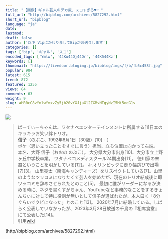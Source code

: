 ```yaml
---
title: "【画像】ギャル芸人のデカ尻、スコすぎる♥♡ "
full_url: "http://bipblog.com/archives/5827292.html"
short_url: "bipblog"
language: "ja"
date: 
lastmod: 
draft: false
author: ['以下 VipにかわりましてBipがお送りします']
categories: []
tags: ['bip', 'ギャル', 'スコ']
encoded_tags: ['Ymlw', '44Ku44Oj44Or', '44K544Kz']
keywords: []
thumbnail: "https://livedoor.blogimg.jp/bipblog/imgs/f/b/fb5c458f.jpg"
popular: 984
latest: 615
trend: 872
featured: 1255
views: 84
comments: 63
weight: 9
slug: aHR0cC8vYmlwYmxvZy5jb20vYXJjaGl2ZXMvNTgyNzI5Mi5odG1s
---
```


![](https://livedoor.blogimg.jp/bipblog/imgs/f/b/fb5c458f.jpg)

<blockquote><p class='ent_body_p ent_kyocho '> ぱーてぃーちゃんは、ワタナベエンターテインメントに所属する[1]日本のキラキラお笑い絆トリオ。<br> <b>信子</b>（のぶこ、1992年8月1日（30歳）[10] - ）<br> ボケ（思い立ったことをすぐに言う）担当、立ち位置は向かって右端。 本名、大野 信子（おおの のぶこ）。 大分県大分市出身[10]、大分市立上野ヶ丘中学校卒業。 ワタナベコメディスクール24期出身[11]。 徳川家の末裔ということを明かしている[12]。 Jr.オリンピックに走り幅跳びで出場[7][3]。 山里亮太（南海キャンディーズ）をリスペクトしている[7]。山里のようなツッコミになりたくて芸人を始めたが、現在のトリオ結成後に即ツッコミを辞めさせられたとのこと[5]。 最初に誰がリーダーになるか決める時に、ネタを書くすがちゃん、YouTubeなど事務的なことをするきょんちぃに対して特に役割が無いとして信子が選ばれたが、本人曰く「8分ぐらいでクビになった」とのこと[13]。 2020年7月に結婚している。しばらく公表していなかったが、2023年3月28日放送の千鳥の『相席食堂』にて公表した[14]。 <br>引用<a href='https//ja.wikipedia.org/wiki/%E3%81%B1%E3%83%BC%E3%81%A6%E3%81%83%E3%83%BC%E3%81%A1%E3%82%83%E3%82%93' target='_blank' title=''>wiki</a></p></blockquote>

(http//bipblog.com/archives/5827292.html)
